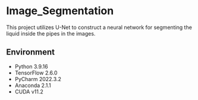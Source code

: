 # Image_Segmentation
This project utilizes U-Net to construct a neural network for segmenting the liquid inside the pipes in the images.


## Environment
* Python 3.9.16
* TensorFlow 2.6.0
* PyCharm 2022.3.2
* Anaconda 2.1.1
* CUDA v11.2
